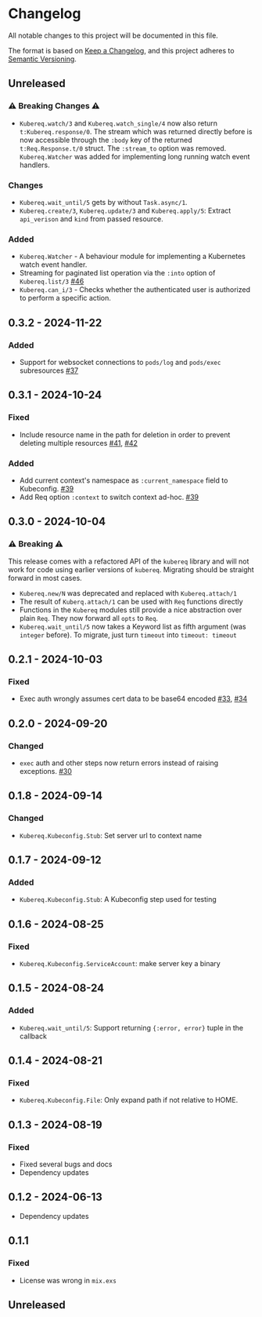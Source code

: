 # Changelog

All notable changes to this project will be documented in this file.

The format is based on [Keep a Changelog](https://keepachangelog.com/en/1.0.0/),
and this project adheres to [Semantic Versioning](https://semver.org/spec/v2.0.0.html).

## Unreleased

<!-- Add your changelog entry to the relevant subsection -->

<!-- ### Added | Changed | Deprecated | Removed | Fixed | Security -->

### ⚠️ Breaking Changes ⚠️

- `Kubereq.watch/3` and `Kubereq.watch_single/4` now also return `t:Kubereq.response/0`.
  The stream which was returned directly before is now accessible through the `:body`
  key of the returned `t:Req.Response.t/0` struct. The `:stream_to` option was removed.
  `Kubereq.Watcher` was added for implementing long running watch event handlers.

### Changes

- `Kubereq.wait_until/5` gets by without `Task.async/1`.
- `Kubereq.create/3`, `Kubereq.update/3` and `Kubereq.apply/5`: Extract `api_verison` and `kind` from passed resource.

### Added

- `Kubereq.Watcher` - A behaviour module for implementing a Kubernetes watch event handler.
- Streaming for paginated list operation via the `:into` option of `Kubereq.list/3`
  [#46](https://github.com/mruoss/kubereq/pull/46)
- `Kubereq.can_i/3` - Checks whether the authenticated user is authorized to perform a specific action.

<!--------------------- Don't add new entries after this line --------------------->

## 0.3.2 - 2024-11-22

### Added

- Support for websocket connections to `pods/log` and `pods/exec` subresources [#37](https://github.com/mruoss/kubereq/pull/37)

## 0.3.1 - 2024-10-24

### Fixed

- Include resource name in the path for deletion in order to prevent deleting multiple resources [#41](https://github.com/mruoss/kubereq/issues/41), [#42](https://github.com/mruoss/kubereq/pull/42)

### Added

- Add current context's namespace as `:current_namespace` field to Kubeconfig. [#39](https://github.com/mruoss/kubereq/pull/39)
- Add Req option `:context` to switch context ad-hoc. [#39](https://github.com/mruoss/kubereq/pull/39)

## 0.3.0 - 2024-10-04

### ⚠️ Breaking ⚠️

This release comes with a refactored API of the `kubereq` library and will not
work for code using earlier versions of `kubereq`. Migrating should be straight
forward in most cases.

- `Kubereq.new/N` was deprecated and replaced with `Kubereq.attach/1`
- The result of `Kuberq.attach/1` can be used with `Req` functions directly
- Functions in the `Kubereq` modules still provide a nice abstraction over plain
  `Req`. They now forward all `opts` to `Req`.
- `Kubereq.wait_until/5` now takes a Keyword list as fifth argument (was
  `integer` before). To migrate, just turn `timeout` into `timeout: timeout`

## 0.2.1 - 2024-10-03

### Fixed

- Exec auth wrongly assumes cert data to be base64 encoded [#33](https://github.com/mruoss/kubereq/issues/33), [#34](https://github.com/mruoss/kubereq/pull/34)

## 0.2.0 - 2024-09-20

### Changed

- `exec` auth and other steps now return errors instead of raising exceptions. [#30](https://github.com/mruoss/kubereq/pull/30)

## 0.1.8 - 2024-09-14

### Changed

- `Kubereq.Kubeconfig.Stub`: Set server url to context name

## 0.1.7 - 2024-09-12

### Added

- `Kubereq.Kubeconfig.Stub`: A Kubeconfig step used for testing

## 0.1.6 - 2024-08-25

### Fixed

- `Kubereq.Kubeconfig.ServiceAccount`: make server key a binary

## 0.1.5 - 2024-08-24

### Added

- `Kubereq.wait_until/5`: Support returning `{:error, error}` tuple in the callback

## 0.1.4 - 2024-08-21

### Fixed

- `Kubereq.Kubeconfig.File`: Only expand path if not relative to HOME.

## 0.1.3 - 2024-08-19

### Fixed

- Fixed several bugs and docs
- Dependency updates

## 0.1.2 - 2024-06-13

- Dependency updates

## 0.1.1

### Fixed

- License was wrong in `mix.exs`

## Unreleased

<!-- Add your changelog entry to the relevant subsection -->

<!-- ### Added | Changed | Deprecated | Removed | Fixed | Security -->

<!-- No new entries below this line! -->
